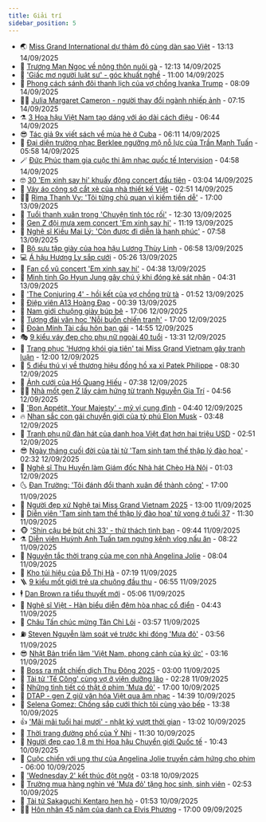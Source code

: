 ```yaml
---
title: Giải trí
sidebar_position: 5
---
```


<!-- vnexpress-giai-tri:START -->
- 🌏 [Miss Grand International dự thảm đỏ cùng dàn sao Việt](https://vnexpress.net/miss-grand-international-du-tham-do-cung-dan-sao-viet-4938940.html) - 13:13 14/09/2025
- 💫 [Trương Mạn Ngọc về nông thôn nuôi gà](https://vnexpress.net/truong-man-ngoc-ve-nong-thon-nuoi-ga-4938919.html) - 12:13 14/09/2025
- 🌮 [&#39;Giấc mơ người luật sư&#39; - góc khuất nghề](https://vnexpress.net/giai-tri/phim/thu-vien-phim/beyond-the-bar-836) - 11:00 14/09/2025
- 🧠 [Phong cách sánh đôi thanh lịch của vợ chồng Ivanka Trump](https://vnexpress.net/phong-cach-sanh-doi-thanh-lich-cua-vo-chong-ivanka-trump-4938849.html) - 08:09 14/09/2025
- 👨‍🏫 [Julia Margaret Cameron - người thay đổi ngành nhiếp ảnh](https://vnexpress.net/julia-margaret-cameron-nguoi-thay-doi-nganh-nhiep-anh-4938176.html) - 07:15 14/09/2025
- ⚗️ [3 Hoa hậu Việt Nam tạo dáng với áo dài cách điệu](https://vnexpress.net/3-hoa-hau-viet-nam-tao-dang-voi-ao-dai-cach-dieu-4938374.html) - 06:44 14/09/2025
- 😎 [Tác giả 9x viết sách về mùa hè ở Cuba](https://vnexpress.net/tac-gia-9x-viet-sach-ve-mua-he-o-cuba-4936399.html) - 06:11 14/09/2025
- 🫣 [Đại diện trường nhạc Berklee ngưỡng mộ nỗ lực của Trần Mạnh Tuấn](https://vnexpress.net/dai-dien-truong-nhac-berklee-nguong-mo-no-luc-cua-tran-manh-tuan-4938646.html) - 05:58 14/09/2025
- 🪄 [Đức Phúc tham gia cuộc thi âm nhạc quốc tế Intervision](https://vnexpress.net/duc-phuc-tham-gia-cuoc-thi-am-nhac-quoc-te-intervision-4938835.html) - 04:58 14/09/2025
- 🤓 [30 &#39;Em xinh say hi&#39; khuấy động concert đầu tiên](https://vnexpress.net/30-em-xinh-say-hi-khuay-dong-concert-dau-tien-4938784.html) - 03:04 14/09/2025
- 🫶 [Váy áo công sở cắt xẻ của nhà thiết kế Việt](https://vnexpress.net/vay-ao-cong-so-cat-xe-cua-nha-thiet-ke-viet-4938816.html) - 02:51 14/09/2025
- 🧑‍🏫 [Rima Thanh Vy: &#39;Tôi từng chủ quan vì kiếm tiền dễ&#39;](https://vnexpress.net/rima-thanh-vy-toi-tung-chu-quan-vi-kiem-tien-de-4934513.html) - 17:00 13/09/2025
- 🦄 [Tuổi thanh xuân trong &#39;Chuyện tình tóc rối&#39;](https://vnexpress.net/giai-tri/phim/thu-vien-phim/love-untangled-835) - 12:30 13/09/2025
- 💫 [Gen Z đội mưa xem concert &#39;Em xinh say hi&#39;](https://vnexpress.net/gen-z-doi-mua-xem-concert-em-xinh-say-hi-4938698.html) - 11:19 13/09/2025
- 🎊 [Nghệ sĩ Kiều Mai Lý: &#39;Còn được đi diễn là hạnh phúc&#39;](https://vnexpress.net/nghe-si-kieu-mai-ly-con-duoc-di-dien-la-hanh-phuc-4938558.html) - 07:58 13/09/2025
- 👹 [Bộ sưu tập giày của hoa hậu Lương Thùy Linh](https://vnexpress.net/bo-suu-tap-giay-cua-hoa-hau-luong-thuy-linh-4938574.html) - 06:58 13/09/2025
- 💻 [Á hậu Hương Ly sắp cưới](https://vnexpress.net/a-hau-huong-ly-sap-cuoi-4938604.html) - 05:26 13/09/2025
- 🤡 [Fan cổ vũ concert &#39;Em xinh say hi&#39;](https://vnexpress.net/fan-co-vu-concert-em-xinh-say-hi-4938561.html) - 04:38 13/09/2025
- 🥰 [Minh tinh Go Hyun Jung gây chú ý khi đóng kẻ sát nhân](https://vnexpress.net/minh-tinh-go-hyun-jung-gay-chu-y-khi-dong-ke-sat-nhan-4938556.html) - 04:31 13/09/2025
- 🚀 [&#39;The Conjuring 4&#39; - hồi kết của vợ chồng trừ tà](https://vnexpress.net/giai-tri/phim/thu-vien-phim/the-conjuring-last-rites-834) - 01:52 13/09/2025
- 📝 [Điệp viên A13 Hoàng Đạo](https://vnexpress.net/diep-vien-a13-hoang-dao-4933870.html) - 00:39 13/09/2025
- 🐲 [Nam giới chuộng giày búp bê](https://vnexpress.net/nam-gioi-chuong-giay-bup-be-4938382.html) - 17:06 12/09/2025
- 🎃 [Tượng đài văn học &#39;Nỗi buồn chiến tranh&#39;](https://vnexpress.net/tuong-dai-van-hoc-noi-buon-chien-tranh-4938387.html) - 17:00 12/09/2025
- 🤠 [Đoàn Minh Tài cầu hôn bạn gái](https://vnexpress.net/doan-minh-tai-cau-hon-ban-gai-4938451.html) - 14:55 12/09/2025
- 🎭 [9 kiểu váy đẹp cho phụ nữ ngoài 40 tuổi](https://vnexpress.net/9-kieu-vay-dep-cho-phu-nu-ngoai-40-tuoi-4938242.html) - 13:31 12/09/2025
- 🧰 [Trang phục &#39;Hương khói gia tiên&#39; tại Miss Grand Vietnam gây tranh luận](https://vnexpress.net/trang-phuc-huong-khoi-gia-tien-tai-miss-grand-vietnam-gay-tranh-luan-4938271.html) - 12:00 12/09/2025
- 🦍 [5 điều thú vị về thương hiệu đồng hồ xa xỉ Patek Philippe](https://vnexpress.net/5-dieu-thu-vi-ve-thuong-hieu-dong-ho-xa-xi-patek-philippe-4938325.html) - 08:30 12/09/2025
- 🌝 [Ảnh cưới của Hồ Quang Hiếu](https://vnexpress.net/anh-cuoi-cua-ho-quang-hieu-4938284.html) - 07:38 12/09/2025
- 🧑‍💻 [Nhà mốt gen Z lấy cảm hứng từ tranh Nguyễn Gia Trí](https://vnexpress.net/nha-mot-gen-z-lay-cam-hung-tu-tranh-nguyen-gia-tri-4938128.html) - 04:56 12/09/2025
- 🥸 [&#39;Bon Appétit, Your Majesty&#39; - mỹ vị cung đình](https://vnexpress.net/giai-tri/phim/thu-vien-phim/bon-appetit-your-majesty-833) - 04:40 12/09/2025
- 🔥 [Nhan sắc con gái chuyển giới của tỷ phú Elon Musk](https://vnexpress.net/nhan-sac-con-gai-chuyen-gioi-cua-ty-phu-elon-musk-4935062.html) - 03:48 12/09/2025
- 🐎 [Tranh phụ nữ đàn hát của danh họa Việt đạt hơn hai triệu USD](https://vnexpress.net/tranh-phu-nu-dan-hat-cua-danh-hoa-viet-dat-hon-hai-trieu-usd-4937834.html) - 02:51 12/09/2025
- 😎 [Ngày tháng cuối đời của tài tử &#39;Tam sinh tam thế thập lý đào hoa&#39;](https://vnexpress.net/ngay-thang-cuoi-doi-cua-tai-tu-tam-sinh-tam-the-thap-ly-dao-hoa-4938078.html) - 02:32 12/09/2025
- 🦄 [Nghệ sĩ Thu Huyền làm Giám đốc Nhà hát Chèo Hà Nội](https://vnexpress.net/nghe-si-thu-huyen-lam-giam-doc-nha-hat-cheo-ha-noi-4938049.html) - 01:03 12/09/2025
- 🌜 [Đan Trường: &#39;Tôi đánh đổi thanh xuân để thành công&#39;](https://vnexpress.net/dan-truong-toi-danh-doi-thanh-xuan-de-thanh-cong-4937689.html) - 17:00 11/09/2025
- 🚦 [Người đẹp xứ Nghệ tại Miss Grand Vietnam 2025](https://vnexpress.net/nguoi-dep-xu-nghe-tai-miss-grand-vietnam-2025-4937536.html) - 13:00 11/09/2025
- 🧐 [Diễn viên &#39;Tam sinh tam thế thập lý đào hoa&#39; tử vong ở tuổi 37](https://vnexpress.net/dien-vien-tam-sinh-tam-the-thap-ly-dao-hoa-tu-vong-o-tuoi-37-4937797.html) - 11:30 11/09/2025
- 🐵 [&#39;Shin cậu bé bút chì 33&#39; - thử thách tình bạn](https://vnexpress.net/giai-tri/phim/thu-vien-phim/crayon-shin-chan-the-movie-super-hot-the-spicy-kasukabe-dancers-831) - 09:44 11/09/2025
- ⚗️ [Diễn viên Huỳnh Anh Tuấn tạm ngưng kênh vlog nấu ăn](https://vnexpress.net/dien-vien-huynh-anh-tuan-tam-ngung-kenh-vlog-nau-an-4937912.html) - 08:22 11/09/2025
- 👺 [Nguyên tắc thời trang của mẹ con nhà Angelina Jolie](https://vnexpress.net/nguyen-tac-thoi-trang-cua-me-con-nha-angelina-jolie-4936927.html) - 08:04 11/09/2025
- 🌊 [Kho túi hiệu của Đỗ Thị Hà](https://vnexpress.net/kho-tui-hieu-cua-do-thi-ha-4937819.html) - 07:19 11/09/2025
- 🪜 [9 kiểu mốt giới trẻ ưa chuộng đầu thu](https://vnexpress.net/9-kieu-mot-gioi-tre-ua-chuong-dau-thu-4937296.html) - 06:55 11/09/2025
- 🕴 [Dan Brown ra tiểu thuyết mới](https://vnexpress.net/dan-brown-ra-tieu-thuyet-moi-4937688.html) - 05:06 11/09/2025
- 💃 [Nghệ sĩ Việt - Hàn biểu diễn đêm hòa nhạc cổ điển](https://vnexpress.net/nghe-si-viet-han-bieu-dien-dem-hoa-nhac-co-dien-4937375.html) - 04:43 11/09/2025
- 🦄 [Châu Tấn chúc mừng Tân Chỉ Lôi](https://vnexpress.net/chau-tan-chuc-mung-tan-chi-loi-4937748.html) - 03:57 11/09/2025
- ⛽️ [Steven Nguyễn làm soát vé trước khi đóng &#39;Mưa đỏ&#39;](https://vnexpress.net/steven-nguyen-lam-soat-ve-truoc-khi-dong-mua-do-4937024.html) - 03:56 11/09/2025
- 😎 [Nhật Bản triển lãm &#39;Việt Nam, phong cảnh của ký ức&#39;](https://vnexpress.net/nhat-ban-trien-lam-viet-nam-phong-canh-cua-ky-uc-4936804.html) - 03:16 11/09/2025
- 🌊 [Boss ra mắt chiến dịch Thu Đông 2025](https://vnexpress.net/boss-ra-mat-chien-dich-thu-dong-2025-4937707.html) - 03:00 11/09/2025
- 🐲 [Tài tử &#39;Tế Công&#39; cùng vợ ở viện dưỡng lão](https://vnexpress.net/tai-tu-te-cong-cung-vo-o-vien-duong-lao-4937280.html) - 02:28 11/09/2025
- 💂 [Những tình tiết có thật ở phim &#39;Mưa đỏ&#39;](https://vnexpress.net/nhung-tinh-tiet-co-that-o-phim-mua-do-4937106.html) - 17:00 10/09/2025
- 🙉 [DTAP - gen Z giữ văn hóa Việt qua âm nhạc](https://vnexpress.net/dtap-gen-z-giu-van-hoa-viet-qua-am-nhac-4931257.html) - 14:39 10/09/2025
- 💪 [Selena Gomez: Chồng sắp cưới thích tôi cùng vào bếp](https://vnexpress.net/selena-gomez-chong-sap-cuoi-thich-toi-cung-vao-bep-4937297.html) - 13:38 10/09/2025
- 👍 [&#39;Mãi mãi tuổi hai mươi&#39; - nhật ký vượt thời gian](https://vnexpress.net/mai-mai-tuoi-hai-muoi-nhat-ky-vuot-thoi-gian-4936555.html) - 13:02 10/09/2025
- 💪 [Thời trang đường phố của Ý Nhi](https://vnexpress.net/thoi-trang-duong-pho-cua-y-nhi-4937561.html) - 11:30 10/09/2025
- 💄 [Người đẹp cao 1,8 m thi Hoa hậu Chuyển giới Quốc tế](https://vnexpress.net/nguoi-dep-cao-1-8-m-thi-hoa-hau-chuyen-gioi-quoc-te-4937017.html) - 10:43 10/09/2025
- 🦩 [Cuộc chiến với ung thư của Angelina Jolie truyền cảm hứng cho phim](https://vnexpress.net/cuoc-chien-voi-ung-thu-cua-angelina-jolie-truyen-cam-hung-cho-phim-4937263.html) - 06:00 10/09/2025
- 🥸 [&#39;Wednesday 2&#39; kết thúc đột ngột](https://vnexpress.net/giai-tri/phim/thu-vien-phim/wednesday-533/season-2-end) - 03:18 10/09/2025
- 🧰 [Trường mua hàng nghìn vé &#39;Mưa đỏ&#39; tặng học sinh, sinh viên](https://vnexpress.net/truong-mua-hang-nghin-ve-mua-do-tang-hoc-sinh-sinh-vien-4936699.html) - 02:53 10/09/2025
- 💼 [Tài tử Sakaguchi Kentaro hẹn hò](https://vnexpress.net/tai-tu-sakaguchi-kentaro-hen-ho-4937241.html) - 01:53 10/09/2025
- 🧑‍💻 [Hôn nhân 45 năm của danh ca Elvis Phương](https://vnexpress.net/hon-nhan-45-nam-cua-danh-ca-elvis-phuong-4928627.html) - 17:00 09/09/2025<!-- vnexpress-giai-tri:END -->
